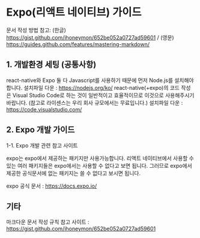 # Expo(리액트 네이티브) 가이드
문서 작성 방법 참고: (한글) https://gist.github.com/ihoneymon/652be052a0727ad59601 / (영문) https://guides.github.com/features/mastering-markdown/



## 1. 개발환경 세팅 (공통사항)
react-native와 Expo 둘 다 Javascript를 사용하기 때문에 먼저 Node.js를 설치해야 합니다.
설치파일 다운 : https://nodejs.org/ko/
react-native(+expo)의 코드 작성은 Visual Studio Code로 하는 것이 일반적이고 효율적이므로 이것으로 사용해주시기 바랍니다. (참고로 라이센스는 우리 회사 규모에서는 무료입니다.)
설치파일 다운 : https://code.visualstudio.com/







## 2. Expo 개발 가이드
1-1. Expo 개발 관련 참고 사이트

expo는 expo에서 제공하는 패키지만 사용가능합니다.
리액트 네이티브에서 사용할 수 있는 여러 패키지들은 expo에서는 사용할 수 없다고 보면 됩니다.
그러므로 expo에서 제공한 공식문서에 없는 패키지는 쓸 수 없다고 보시면 됩니다.

expo 공식 문서 : https://docs.expo.io/


 



## 기타
  마크다운 문서 작성 규칙 참고 사이트 : https://gist.github.com/ihoneymon/652be052a0727ad59601




